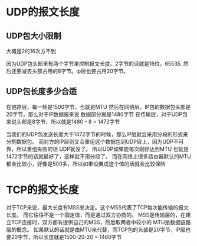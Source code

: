 # UDP的报文长度

## UDP包大小限制
大概是2的16次方不到

因为UDP包头部里有两个字节来控制报文长度。2字节的话就是16位。65535.
然后还要减去头部占用的8字节。ip层也要占用20字节。

## UDP包长度多少合适
在链路层，每一帧是1500字节，也就是MTU
然后在网络层，IP包的数据包头部是20字节，那么对于IP数据报来说 数据部分就是1480字节
在传输层，对于UDP包来说头部是8字节，所以就是1480 - 8 = 1472字节

当我们的UDP包发送长度大于1472字节的时候，那么IP层就会采用分段的形式来分割数据包。
而对方的IP层则又会重组这个数据包到UDP层上，因为UDP不可靠，所以重组失败的话 UDP就没了。
所以UDP如果能每次刚好达到MTU 也就是1472字节的话就最好了，这样就不用分段了。
而在网络上很多路由器默认的MTU都会比较小，好像是500多，所以如果设置成这个值的话就会比较保险

# TCP的报文长度
对于TCP来说，最大长度有MSS来决定。这个MSS代表了TCP每次能传输的报文长度。
而它往往不是一个固定值，而是通过双方协商的。
MSS是传输层的，在建立TCP连接时，双方都有提供自己的MSS，然后取两者中较小的
MTU是数据链路层的概念。
如果默认的话就是由MTU来代替，而TCP包的头部是20字节，IP层也要20字节，所以长度就是1500-20-20 = 1460字节

